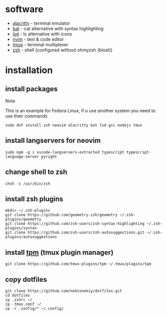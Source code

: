 # software

- [alacritty](https://github.com/alacritty/alacritty) - terminal emulator 
- [bat](https://github.com/sharkdp/bat) - cat alternative with syntax highlighting
- [lsd](https://github.com/lsd-rs/lsd) - ls alternative with icons
- [nvim](https://github.com/neovim/neovim) - text & code editor
- [tmux](https://github.com/tmux/tmux) - terminal multiplexer
- [zsh](https://github.com/zsh-users/zsh) - shell (configured without ohmyzsh (bloat))

# installation

## install packages

> [!NOTE]
> This is an example for Fedora Linux, if u use another system you need to use their commands

```
sudo dnf install zsh neovim alacritty bat lsd gcc nodejs tmux
```

## install langservers for neovim

```
sudo npm -g i vscode-langservers-extracted typescript typescript-language-server pyright
```

## change shell to zsh

```
chsh -s /usr/bin/zsh
```

## install zsh plugins

```
mkdir ~/.zsh-plugins
git clone https://github.com/geometry-zsh/geometry ~/.zsh-plugins/geometry
git clone https://github.com/zsh-users/zsh-syntax-highlighting ~/.zsh-plugins/syntax
git clone https://github.com/zsh-users/zsh-autosuggestions.git ~/.zsh-plugins/autosuggestions
```

## install [tpm](https://github.com/tmux-plugins/tpm) (tmux plugin manager)

```
git clone https://github.com/tmux-plugins/tpm ~/.tmux/plugins/tpm
```

## copy dotfiles

```
git clone https://github.com/nektonekiy/dotfiles.git
cd dotfiles
cp .zshrc ~/
cp .tmux.conf ~/
cp -r .config/* ~/.config/ 
```


